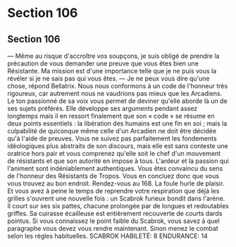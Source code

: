 # Section 106

## Section 106

— Même au risque d'accroître vos soupçons, je suis obligé de
prendre la précaution de vous demander une preuve que vous
êtes bien une Résistante. Ma mission est d'une importance telle
que je ne puis vous la révéler si je ne sais pas qui vous êtes.
— Je ne peux vous dire qu'une chose, répond Bellatrix. Nous
nous conformons à un code de l'honneur très rigoureux, car
autrement nous ne vaudrions pas mieux que les Arcadiens.
Le ton passionné de sa voix vous permet de deviner qu'elle
aborde là un de ses sujets préférés. Elle développe ses arguments
pendant assez longtemps mais il en ressort finalement que son «
code » se résume en deux points essentiels : la libération des
humains est une fin en soi ; mais la culpabilité de quiconque
même celle d'un Arcadien ne doit être décidée qu'à l'aide de
preuves. Vous ne suivez pas parfaitement les fondements
idéologiques plus abstraits de son discours, mais elle est sans
conteste une oratrice hors pair et vous comprenez qu'elle soit le
chef d'un mouvement de résistants et que son autorité en impose
à tous. L'ardeur et la passion qui l'animent sont indéniablement
authentiques. Vous êtes convaincu du sens de l'honneur des
Résistants de Tropos. Vous en concluez donc que vous vous
trouvez au bon endroit. Rendez-vous au 168.
La foule hurle de plaisir. Et vous avez à peine le temps de
reprendre votre respiration que déjà les grilles s'ouvrent une
nouvelle fois : un Scabrok furieux bondit dans l'arène. Il court
sur ses six pattes, chacune prolongée par de longues et
redoutables griffes. Sa cuirasse écailleuse est entièrement
recouverte de courts dards pointus. Si vous connaissez le point
faible du Scabrok, vous savez à quel paragraphe vous devez vous
rendre maintenant. Sinon menez le combat selon les règles
habituelles.
SCABROK HABILETÉ: 8 ENDURANCE: 14